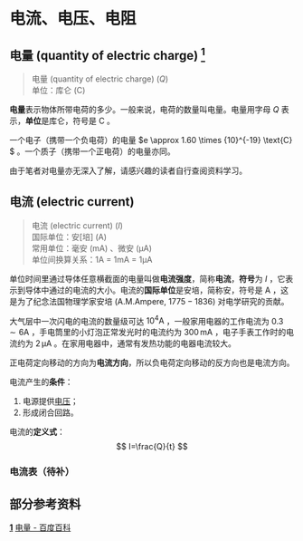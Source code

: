 <span id="Top"></span> 
# 电流、电压、电阻

<span id="QuantityOfElectricCharge"></span> 
## 电量 (quantity of electric charge) [$^\text{1}$](#Reference)

> 电量 (quantity of electric charge) $(Q)$  
> 单位：库仑 $\text{(C)}$

**电量**表示物体所带电荷的多少。一般来说，电荷的数量叫电量。电量用字母 $Q$ 表示，**单位**是库仑，符号是 $\text{C}$ 。

一个电子（携带一个负电荷）的电量 $e \approx 1.60 \times {10}^{-19} \text{C} $ 。一个质子（携带一个正电荷）的电量亦同。

由于笔者对电量亦无深入了解，请感兴趣的读者自行查阅资料学习。

<span id="ElectricCurrent"></span> 
## 电流 (electric current)

> 电流 (electric current) $(I)$  
> 国际单位：安\[培] $\text{(A)}$  
> 常用单位：毫安 $\text{(mA)}$ 、微安 $\text{(μA)}$  
> 单位间换算关系：$\text{1A = 1mA = 1μA}$

单位时间里通过导体任意横截面的电量叫做**电流强度**，简称**电流**，**符号**为 $I$ ，它表示到导体中通过的电流的大小。电流的**国际单位**是安培，简称安，符号是 $\text{A}$ ，这是为了纪念法国物理学家安培 $\text{(A.M.Ampere, 1775}-\text{1836)}$ 对电学研究的贡献。

大气层中一次闪电的电流的数量级可达 $10^4\text{A}$ ，一般家用电器的工作电流为 $0.3 \sim 6\text{A}$ ，手电筒里的小灯泡正常发光时的电流约为 $300\,\text{mA}$ ，电子手表工作时的电流约为 $2\,\text{μA}$ 。在家用电器中，通常有发热功能的电器电流较大。

正电荷定向移动的方向为**电流方向**，所以负电荷定向移动的反方向也是电流方向。

电流产生的**条件**：  
1. 电源提供[电压](#Voltage)；  
2. 形成闭合回路。

电流的**定义式**：
$$ I=\frac{Q}{t} $$

<span id="Ammeter"></span> 
### 电流表（待补）

<span id="Reference"></span> 
## 部分参考资料

[**1**]() [电量 - 百度百科](https://baike.baidu.com/item/电量)